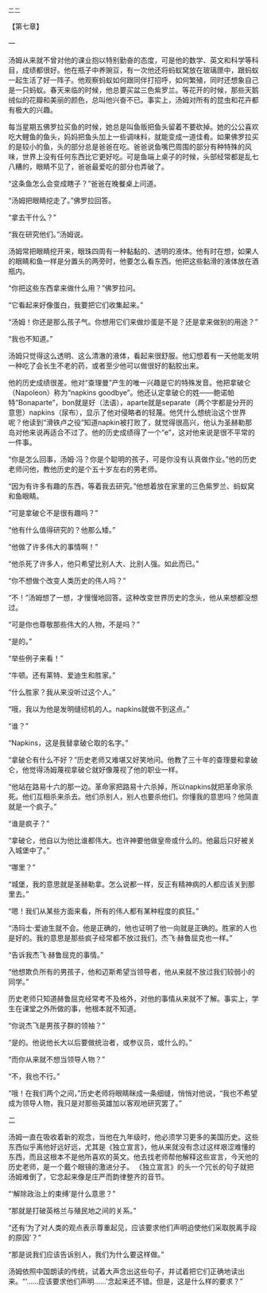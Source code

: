     二二 

   【第七章】

   一

   汤姆从来就不曾对他的课业抱以特别勤奋的态度，可是他的数学、英文和科学等科目，成绩都很好。他在瓶子中养豌豆，有一次他还将蚂蚁窝放在玻璃匣中，跟蚂蚁一起生活了好一阵子。他观察蚂蚁如何跟同伴打招呼，如何繁殖，同时还想象自己是一只蚂蚁。春天来临的时候，他总要买盆三色紫罗兰。等花开的时候，那些天鹅绒似的花瓣和美丽的颜色，总叫他兴奋不已。事实上，汤姆对所有的昆虫和花卉都有极大的兴趣。

   每当星期五佛罗拉买鱼的时候，她总是叫鱼贩把鱼头留着不要砍掉。她的公公喜欢吃大鲤鱼的鱼头，妈妈把鱼头加上一些调味料，就能变成一道佳肴。如果佛罗拉买的是较小的鱼，头的部分总是爸爸在吃。爸爸说鱼嘴巴周围的部分有种特殊的风味，世界上没有任何东西比它更好吃。可是鱼端上桌子的时候，头部经常都是乱七八糟的，眼睛不见了，爸爸最爱吃的部分也弄破了。

   “这条鱼怎么会变成瞎子？”爸爸在晚餐桌上问道。

   “汤姆把眼睛挖走了。”佛罗拉回答。

   “拿去干什么？”

   “我在研究他们。”汤姆说。

   汤姆常把眼睛挖开来，眼珠四周有一种黏黏的、透明的液体。他有时在想，如果人的眼睛和鱼一样是分置头的两旁时，他要怎么看东西。他把这些黏滑的液体放在酒瓶内。

   “你把这些东西拿来做什么用？”佛罗拉问。

   “它看起来好像蛋白，我要把它们收集起来。”

   “汤姆！你还是那么孩子气。你想用它们来做炒蛋是不是？还是拿来做别的用途？”

   “我也不知道。”

   汤姆只觉得这么透明、这么清澈的液体，看起来很舒服。他幻想着有一天他能发明一种吃了会长生不老的药，或者至少他可以做很好的黏胶出来。

   他的历史成绩很差。他对“查理曼”产生的唯一兴趣是它的特殊发音。他把拿破仑（Napoleon）称为“napkins goodbye”。他还认定拿破仑的姓——鲍诺帕特“Bonaparte”，bon就是好（法语），aparte就是separate（两个字都是分开的意思）napkins（尿布），显示了他对侵略者的轻蔑。他凭什么想统治这个世界呢？他读到“滑铁卢之役”知道napkin被打败了，就觉得很高兴，他认为圣赫勒那岛对他来说再适合不过了。他的历史成绩得了一个“e”，这对他来说是很不平常的一件事。

   “你是怎么回事，汤姆·冯？你是个聪明的孩子，可是你没有认真做作业。”他的历史老师问他，教他历史的是个五十岁左右的男老师。

   “因为有许多有趣的东西，等着我去研究。”他想着放在家里的三色紫罗兰、蚂蚁窝和鱼眼睛。

   “可是拿破仑不是很有趣吗？”

   “他有什么值得研究的？他那么矮。”

   “他做了许多伟大的事情啊！”

   “他杀死了许多人，他只希望比别人大、比别人强。如此而已。”

   “你不想做个改变人类历史的伟人吗？”

   “不！”汤姆想了一想，才慢慢地回答。这种改变世界历史的念头，他从来想都没想过。

   “可是你也尊敬那些伟大的人物，不是吗？”

   “是的。”

   “举些例子来看！”

   “牛顿。还有莱特、爱迪生和胜家。”

   “什么胜家？我从来没听过这个人。”

   “哦，我以为他是发明缝纫机的人。napkins就做不到这点。”

   “谁？”

   “Napkins，这是我替拿破仑取的名字。”

   “拿破仑有什么不好？”历史老师又难堪又好笑地问。他教了三十年的查理曼和拿破仑，他觉得汤姆蔑视拿破仑就好像蔑视了他的职业一样。

   “他站在路易十六的那一边。革命家把路易十六杀掉，所以napkins就把革命家杀死。他们互相杀来杀去。他们杀别人，别人也要杀他们。你懂我的意思吗？他简直就是一个疯子。”

   “谁是疯子？”

   “拿破仑，他自以为他比谁都伟大。也许神要他做皇帝或什么的。他最后只好被关入城堡中了。”

   “哪里？”

   “城堡，我的意思就是圣赫勒拿。怎么说都一样，反正有精神病的人都应该关到那里去。”

   “嗯！我们从某些方面来看，所有的伟人都有某种程度的疯狂。”

   “汤玛士·爱迪生就不会。他是正确的，他也证明了他一向就是正确的。胜家的人也是好的。我的意思是那些疯子经常都不放过我们，杰飞·赫鲁屈克也一样。”

   “告诉我杰飞·赫鲁屈克的事情。”

   “他想欺负所有的男孩子，他和迈斯希望当领导者，他从来就不放过我们较弱小的同学。”

   历史老师只知道赫鲁屈克经常考不及格外，对他的事情从来就不了解。事实上，学生在课堂之外所做的事，他根本就不知道。

   “你说杰飞是男孩子群的领袖？”

   “是的。他说他长大以后要做统治者，或参议员，或什么的。”

   “而你从来就不想当领导人物？”

   “不，我也不行。”

   “哦！在我们两个之间，”历史老师将眼睛眯成一条细缝，悄悄对他说，“我也不希望成为领导人物，我只是对那些英雄加以客观地研究罢了。”

   二

   汤姆一直在吸收着新的观念，当他在九年级时，他必须学习更多的美国历史。这些东西似乎离他好远好远，尤其是《独立宣言》，他从来就没有念过这样艰涩难懂的东西，而且这根本不是他所喜欢的英文。他去找老师帮他解释这些宣言，今天他的历史老师，是一个戴个眼镜的激进分子。 《独立宣言》的头一个冗长的句子就把汤姆难倒了，它念起来像是庄严而韵律整齐的音节。

   “‘解除政治上的束缚’是什么意思？”

   “那就是打破英格兰与殖民地之间的关系。”

   “还有‘为了对人类的观点表示尊重起见，应该要求他们声明迫使他们采取脱离手段的原因’？”

   “那是说我们应该告诉别人，我们为什么要这样做。”

   汤姆依照中国朗读的传统，试着大声念出这些句子，并试着把它们正确地读出来。“‘……应该要求他们声明……’念起来还不错。但是，这是什么样的要求？”

